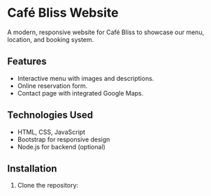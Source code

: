 # Café Bliss Website

A modern, responsive website for Café Bliss to showcase our menu, location, and booking system.

## Features

- Interactive menu with images and descriptions.
- Online reservation form.
- Contact page with integrated Google Maps.

## Technologies Used

- HTML, CSS, JavaScript
- Bootstrap for responsive design
- Node.js for backend (optional)

## Installation

1. Clone the repository:
